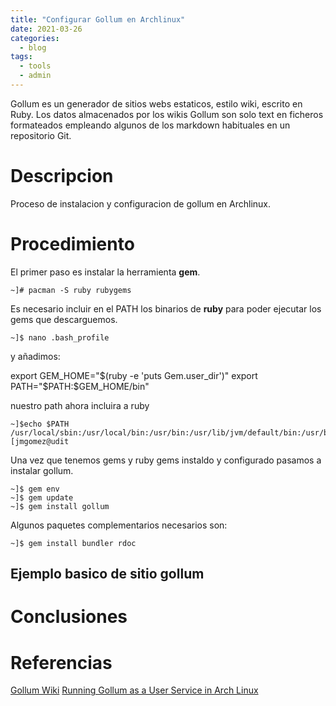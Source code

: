 ```yaml
---
title: "Configurar Gollum en Archlinux"
date: 2021-03-26
categories:
  - blog
tags:
  - tools
  - admin
---
```


Gollum es un generador de sitios webs estaticos, estilo wiki, escrito en Ruby. Los datos almacenados por los wikis Gollum son solo text en ficheros formateados empleando algunos de los markdown habituales en un repositorio Git.

# Descripcion

Proceso de instalacion y configuracion de gollum en Archlinux.

# Procedimiento
El primer paso es instalar la herramienta __gem__. 
```shell
~]# pacman -S ruby rubygems
```
Es necesario incluir en el PATH los binarios de __ruby__ para poder ejecutar los gems que descarguemos.

```shell
~]$ nano .bash_profile 
```
y añadimos:

export GEM_HOME="$(ruby -e 'puts Gem.user_dir')"
export PATH="$PATH:$GEM_HOME/bin"

nuestro path ahora incluira a ruby

```shell
~]$echo $PATH
/usr/local/sbin:/usr/local/bin:/usr/bin:/usr/lib/jvm/default/bin:/usr/bin/site_perl:/usr/bin/vendor_perl:/usr/bin/core_perl:/home/jmgomez/.local/share/gem/ruby/2.7.0/bin
[jmgomez@udit
```

Una vez que tenemos gems y ruby gems instaldo y configurado pasamos a instalar gollum.
```shell
~]$ gem env
~]$ gem update
~]$ gem install gollum
```
Algunos paquetes complementarios necesarios son:
```shell
~]$ gem install bundler rdoc
```

## Ejemplo basico de sitio gollum




# Conclusiones




# Referencias
[Gollum Wiki](https://github.com/gollum/gollum/wiki)
[Running Gollum as a User Service in Arch Linux](https://exocortex.anothernode.com/2016/08/05/running-gollum-as-a-user-service-in-arch-linux.html/)


